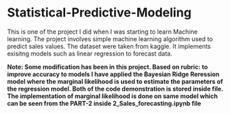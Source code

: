 # Statistical-Predictive-Modeling
This is one of the project I did when I was starting to learn Machine learning. The project involves simple machine learning algorithm used to predict sales values. The dataset were taken from kaggle. It implements exisitng models such as linear regression to forecast data. 

**Note: Some modification has been in this project. Based on rubric: to improve accuracy to models I have applied the Bayesian Ridge Reression model where the marginal likelihood is used to estimate the parameters of the regression model. Both of the code demonstration is stored inside file. The implementation of marginal likelihood is done on same model which can be seen from the PART-2 inside 2_Sales_forecasting.ipynb file**
